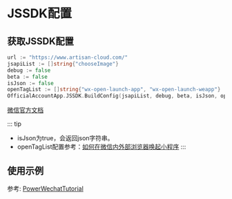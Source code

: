 # JSSDK配置

## 获取JSSDK配置
```go
url := "https://www.artisan-cloud.com/"
jsapiList := []string{"chooseImage"}
debug := false
beta := false
isJson := false
openTagList := []string{"wx-open-launch-app", "wx-open-launch-weapp"}
OfficialAccountApp.JSSDK.BuildConfig(jsapiList, debug, beta, isJson, openTagList, url)
```
[微信官方文档](https://developers.weixin.qq.com/doc/offiaccount/OA_Web_Apps/JS-SDK.html)

::: tip
+ isJson为true，会返回json字符串。
+ openTagList配置参考：[如何在微信内外部浏览器唤起小程序](https://developers.weixin.qq.com/community/develop/article/doc/000ca87501c860ceb2eb0ee1056c13)
:::


## 使用示例

参考: [PowerWechatTutorial](https://github.com/ArtisanCloud/PowerWechatTutorial/blob/master/controllers/official-account/jssdk.go)
